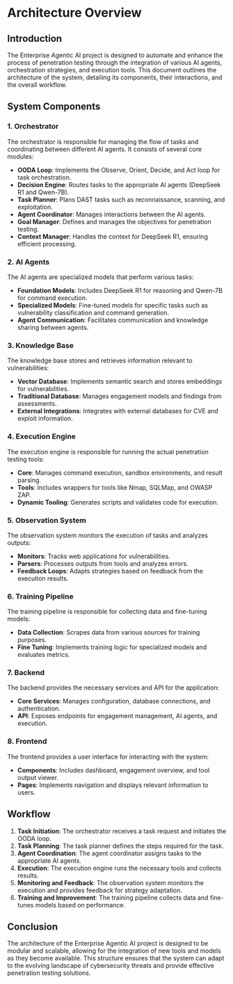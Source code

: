 # Architecture Overview

## Introduction
The Enterprise Agentic AI project is designed to automate and enhance the process of penetration testing through the integration of various AI agents, orchestration strategies, and execution tools. This document outlines the architecture of the system, detailing its components, their interactions, and the overall workflow.

## System Components

### 1. Orchestrator
The orchestrator is responsible for managing the flow of tasks and coordinating between different AI agents. It consists of several core modules:
- **OODA Loop**: Implements the Observe, Orient, Decide, and Act loop for task orchestration.
- **Decision Engine**: Routes tasks to the appropriate AI agents (DeepSeek R1 and Qwen-7B).
- **Task Planner**: Plans DAST tasks such as reconnaissance, scanning, and exploitation.
- **Agent Coordinator**: Manages interactions between the AI agents.
- **Goal Manager**: Defines and manages the objectives for penetration testing.
- **Context Manager**: Handles the context for DeepSeek R1, ensuring efficient processing.

### 2. AI Agents
The AI agents are specialized models that perform various tasks:
- **Foundation Models**: Includes DeepSeek R1 for reasoning and Qwen-7B for command execution.
- **Specialized Models**: Fine-tuned models for specific tasks such as vulnerability classification and command generation.
- **Agent Communication**: Facilitates communication and knowledge sharing between agents.

### 3. Knowledge Base
The knowledge base stores and retrieves information relevant to vulnerabilities:
- **Vector Database**: Implements semantic search and stores embeddings for vulnerabilities.
- **Traditional Database**: Manages engagement models and findings from assessments.
- **External Integrations**: Integrates with external databases for CVE and exploit information.

### 4. Execution Engine
The execution engine is responsible for running the actual penetration testing tools:
- **Core**: Manages command execution, sandbox environments, and result parsing.
- **Tools**: Includes wrappers for tools like Nmap, SQLMap, and OWASP ZAP.
- **Dynamic Tooling**: Generates scripts and validates code for execution.

### 5. Observation System
The observation system monitors the execution of tasks and analyzes outputs:
- **Monitors**: Tracks web applications for vulnerabilities.
- **Parsers**: Processes outputs from tools and analyzes errors.
- **Feedback Loops**: Adapts strategies based on feedback from the execution results.

### 6. Training Pipeline
The training pipeline is responsible for collecting data and fine-tuning models:
- **Data Collection**: Scrapes data from various sources for training purposes.
- **Fine Tuning**: Implements training logic for specialized models and evaluates metrics.

### 7. Backend
The backend provides the necessary services and API for the application:
- **Core Services**: Manages configuration, database connections, and authentication.
- **API**: Exposes endpoints for engagement management, AI agents, and execution.

### 8. Frontend
The frontend provides a user interface for interacting with the system:
- **Components**: Includes dashboard, engagement overview, and tool output viewer.
- **Pages**: Implements navigation and displays relevant information to users.

## Workflow
1. **Task Initiation**: The orchestrator receives a task request and initiates the OODA loop.
2. **Task Planning**: The task planner defines the steps required for the task.
3. **Agent Coordination**: The agent coordinator assigns tasks to the appropriate AI agents.
4. **Execution**: The execution engine runs the necessary tools and collects results.
5. **Monitoring and Feedback**: The observation system monitors the execution and provides feedback for strategy adaptation.
6. **Training and Improvement**: The training pipeline collects data and fine-tunes models based on performance.

## Conclusion
The architecture of the Enterprise Agentic AI project is designed to be modular and scalable, allowing for the integration of new tools and models as they become available. This structure ensures that the system can adapt to the evolving landscape of cybersecurity threats and provide effective penetration testing solutions.